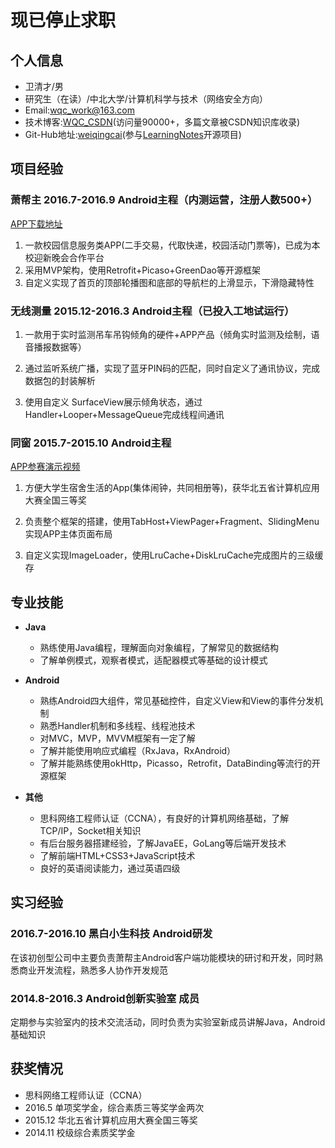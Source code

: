# **现已停止求职**

## **个人信息**

- 卫清才/男
- 研究生（在读）/中北大学/计算机科学与技术（网络安全方向）
- Email:wqc_work@163.com
- 技术博客:[WQC_CSDN](http://blog.csdn.net/wqc_csdn)(访问量90000+，多篇文章被CSDN知识库收录)
- Git-Hub地址:[weiqingcai](https://github.com/weiqingcai)(参与[LearningNotes](https://github.com/francistao/LearningNotes)开源项目)

## **项目经验**

### **萧帮主 2016.7-2016.9 Android主程**（内测运营，注册人数500+）

[APP下载地址](http://fir.im/xbz)

1. 一款校园信息服务类APP(二手交易，代取快递，校园活动门票等)，已成为本校迎新晚会合作平台
2. 采用MVP架构，使用Retrofit+Picaso+GreenDao等开源框架
3. 自定义实现了首页的顶部轮播图和底部的导航栏的上滑显示，下滑隐藏特性

### **无线测量 2015.12-2016.3 Android主程**（已投入工地试运行）

1. 一款用于实时监测吊车吊钩倾角的硬件+APP产品（倾角实时监测及绘制，语音播报数据等）

2. 通过监听系统广播，实现了蓝牙PIN码的匹配，同时自定义了通讯协议，完成数据包的封装解析

3. 使用自定义 SurfaceView展示倾角状态，通过Handler+Looper+MessageQueue完成线程间通讯

### **同窗 2015.7-2015.10 Android主程**

[APP参赛演示视频](http://v.youku.com/v_show/id_XMTM2MDQwMzc2OA==.html?from=s1.8-1-1.2&spm=a2h0k.8191407.0.0)

1. 方便大学生宿舍生活的App(集体闹钟，共同相册等)，获华北五省计算机应用大赛全国三等奖

2. 负责整个框架的搭建，使用TabHost+ViewPager+Fragment、SlidingMenu实现APP主体页面布局

3. 自定义实现ImageLoader，使用LruCache+DiskLruCache完成图片的三级缓存

## **专业技能**

- **Java**
  - 熟练使用Java编程，理解面向对象编程，了解常见的数据结构
  - 了解单例模式，观察者模式，适配器模式等基础的设计模式

- **Android**
  - 熟练Android四大组件，常见基础控件，自定义View和View的事件分发机制
  - 熟悉Handler机制和多线程、线程池技术
  - 对MVC，MVP，MVVM框架有一定了解
  - 了解并能使用响应式编程（RxJava，RxAndroid）
  - 了解并能熟练使用okHttp，Picasso，Retrofit，DataBinding等流行的开源框架

- **其他**
  - 思科网络工程师认证（CCNA），有良好的计算机网络基础，了解TCP/IP，Socket相关知识
  - 有后台服务器搭建经验，了解JavaEE，GoLang等后端开发技术
  - 了解前端HTML+CSS3+JavaScript技术
  - 良好的英语阅读能力，通过英语四级

## **实习经验**

### **2016.7-2016.10 黑白小生科技 Android研发**

在该初创型公司中主要负责萧帮主Android客户端功能模块的研讨和开发，同时熟悉商业开发流程，熟悉多人协作开发规范

### **2014.8-2016.3 Android创新实验室 成员**

定期参与实验室内的技术交流活动，同时负责为实验室新成员讲解Java，Android基础知识

## **获奖情况**

- 思科网络工程师认证（CCNA）
- 2016.5 单项奖学金，综合素质三等奖学金两次
- 2015.12 华北五省计算机应用大赛全国三等奖
- 2014.11 校级综合素质奖学金
